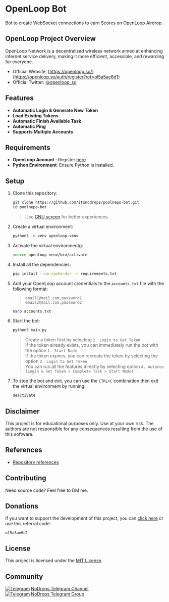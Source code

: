 # OpenLoop Bot
Bot to create WebSocket connections to earn Scores on OpenLoop Airdrop.

## OpenLoop Project Overview
OpenLoop Network is a decentralized wireless network aimed at enhancing internet service delivery, making it more efficient, accessible, and rewarding for everyone.

- Official Website: [https://openloop.so/](https://openloop.so/auth/register?ref=ol5a5ae6d1)
- Official Twitter: [@openloop_so](https://x.com/openloop_so)


## **Features**

- **Automatic Login & Generate New Token**
- **Load Existing Tokens**
- **Automatic Finish Available Task**
- **Automatic Ping**
- **Supports Multiple Accounts**


## **Requirements**

- **OpenLoop Account**  : Register [here](https://openloop.so/auth/register?ref=ol5a5ae6d1)
- **Python Environment**: Ensure Python is installed.


## Setup

1. Clone this repository:
   ```bash
   git clone https://github.com/itsnodrops/poolnepo-bot.git
   cd poolnepo-bot
   ```
   > Use [GNU screen](https://www.gnu.org/software/screen/) for better experiences. 
2. Create a virtual environment:
   ```bash
   python3 -m venv openloop-venv
   ```
3. Activate the virtual environmentg:
   ```bash
   source openloop-venv/bin/activate
   ```
4. Install all the dependencies:
   ```bash
   pip install --no-cache-dir -r requirements.txt
   ```
5. Add your OpenLoop account credentials to the `accounts.txt` file with the following format:
   >`email1@mail.com,password1` \
   >`email2@mail.com,password2`

   ```bash
   nano accounts.txt
   ```
6. Start the bot:
   ```bash
   python3 main.py
   ```
   > Create a token first by selecting `2. Login to Get Token` \
   > If the token already exists, you can immediately run the bot with the option `1. Start Node` \
   > If the token expires, you can recreate the token by selecting the option `2. Login to Get Token` \
   > You can run all the features directly by selecting option `4. Autorun (Login & Get Token > Complete Task > Start Node)`
7. To stop the bot and exit, you can use the `CTRL+C` combination then exit the virtual environment by running: 
   ```bash
   deactivate
   ```

## Disclaimer

This project is for educational purposes only. Use at your own risk. The authors are not responsible for any consequences resulting from the use of this software.

## References
- [Repository references](github.com/GzGod/openloop)

## Contributing

Need source code? Feel free to DM me.

## Donations

If you want to support the development of this project, you can [click here](https://openloop.so/auth/register?ref=ol5a5ae6d1) or  use this referral code:

```
ol5a5ae6d1
```


## License

This project is licensed under the [MIT License](https://github.com/itsnodrops/poolnepo-bot/blob/main/LICENSE).

## Community
[![Telegram](https://upload.wikimedia.org/wikipedia/commons/thumb/8/82/Telegram_logo.svg/12px-Telegram_logo.svg.png)](https://t.me/NoDrops) [NoDrops Telegram Channel](https://t.me/NoDrops) \
[![Telegram](https://upload.wikimedia.org/wikipedia/commons/thumb/8/82/Telegram_logo.svg/12px-Telegram_logo.svg.png)](https://t.me/NoDropsChat) [NoDrops Telegram Group](https://t.me/NoDropsChat)
